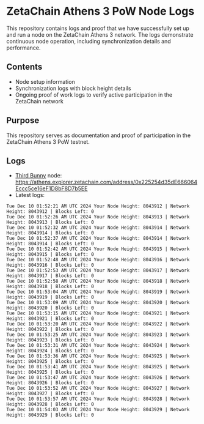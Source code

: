 # ZetaChain Athens 3 PoW Node Logs
This repository contains logs and proof that we have successfully set up and run a node on the ZetaChain Athens 3 network. The logs demonstrate continuous node operation, including synchronization details and performance.

## Contents
- Node setup information
- Synchronization logs with block height details
- Ongoing proof of work logs to verify active participation in the ZetaChain network

## Purpose
This repository serves as documentation and proof of participation in the ZetaChain Athens 3 PoW testnet.

## Logs

- [Third Bunny](https://thirdbunny.xyz/) node: https://athens.explorer.zetachain.com/address/0x225254d35dE666064Eccc5ce16eF1D8bF8D7b5EE
- Latest logs:
```
Tue Dec 10 01:52:21 AM UTC 2024 Your Node Height: 8043912 | Network Height: 8043912 | Blocks Left: 0
Tue Dec 10 01:52:26 AM UTC 2024 Your Node Height: 8043913 | Network Height: 8043913 | Blocks Left: 0
Tue Dec 10 01:52:32 AM UTC 2024 Your Node Height: 8043914 | Network Height: 8043914 | Blocks Left: 0
Tue Dec 10 01:52:37 AM UTC 2024 Your Node Height: 8043914 | Network Height: 8043914 | Blocks Left: 0
Tue Dec 10 01:52:42 AM UTC 2024 Your Node Height: 8043915 | Network Height: 8043915 | Blocks Left: 0
Tue Dec 10 01:52:48 AM UTC 2024 Your Node Height: 8043916 | Network Height: 8043916 | Blocks Left: 0
Tue Dec 10 01:52:53 AM UTC 2024 Your Node Height: 8043917 | Network Height: 8043917 | Blocks Left: 0
Tue Dec 10 01:52:58 AM UTC 2024 Your Node Height: 8043918 | Network Height: 8043918 | Blocks Left: 0
Tue Dec 10 01:53:04 AM UTC 2024 Your Node Height: 8043919 | Network Height: 8043919 | Blocks Left: 0
Tue Dec 10 01:53:09 AM UTC 2024 Your Node Height: 8043920 | Network Height: 8043920 | Blocks Left: 0
Tue Dec 10 01:53:15 AM UTC 2024 Your Node Height: 8043921 | Network Height: 8043921 | Blocks Left: 0
Tue Dec 10 01:53:20 AM UTC 2024 Your Node Height: 8043922 | Network Height: 8043922 | Blocks Left: 0
Tue Dec 10 01:53:25 AM UTC 2024 Your Node Height: 8043923 | Network Height: 8043923 | Blocks Left: 0
Tue Dec 10 01:53:31 AM UTC 2024 Your Node Height: 8043924 | Network Height: 8043924 | Blocks Left: 0
Tue Dec 10 01:53:36 AM UTC 2024 Your Node Height: 8043925 | Network Height: 8043925 | Blocks Left: 0
Tue Dec 10 01:53:41 AM UTC 2024 Your Node Height: 8043925 | Network Height: 8043925 | Blocks Left: 0
Tue Dec 10 01:53:47 AM UTC 2024 Your Node Height: 8043926 | Network Height: 8043926 | Blocks Left: 0
Tue Dec 10 01:53:52 AM UTC 2024 Your Node Height: 8043927 | Network Height: 8043927 | Blocks Left: 0
Tue Dec 10 01:53:57 AM UTC 2024 Your Node Height: 8043928 | Network Height: 8043928 | Blocks Left: 0
Tue Dec 10 01:54:03 AM UTC 2024 Your Node Height: 8043929 | Network Height: 8043929 | Blocks Left: 0
```
